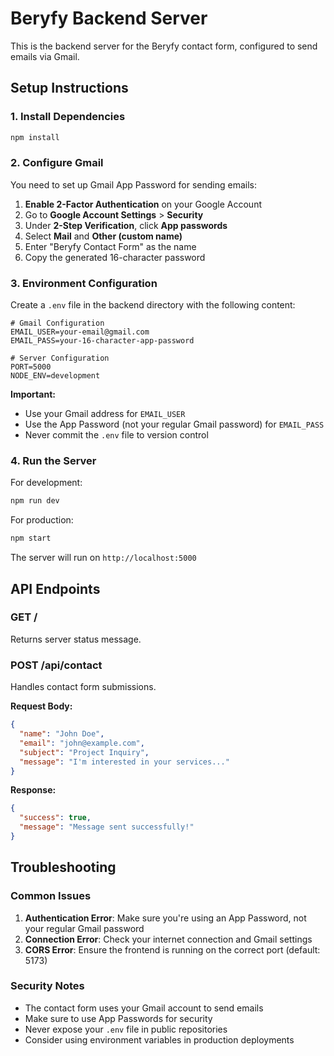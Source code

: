 # Beryfy Backend Server

This is the backend server for the Beryfy contact form, configured to send emails via Gmail.

## Setup Instructions

### 1. Install Dependencies

```bash
npm install
```

### 2. Configure Gmail

You need to set up Gmail App Password for sending emails:

1. **Enable 2-Factor Authentication** on your Google Account
2. Go to **Google Account Settings** > **Security**
3. Under **2-Step Verification**, click **App passwords**
4. Select **Mail** and **Other (custom name)**
5. Enter "Beryfy Contact Form" as the name
6. Copy the generated 16-character password

### 3. Environment Configuration

Create a `.env` file in the backend directory with the following content:

```env
# Gmail Configuration
EMAIL_USER=your-email@gmail.com
EMAIL_PASS=your-16-character-app-password

# Server Configuration
PORT=5000
NODE_ENV=development
```

**Important:** 
- Use your Gmail address for `EMAIL_USER`
- Use the App Password (not your regular Gmail password) for `EMAIL_PASS`
- Never commit the `.env` file to version control

### 4. Run the Server

For development:
```bash
npm run dev
```

For production:
```bash
npm start
```

The server will run on `http://localhost:5000`

## API Endpoints

### GET /
Returns server status message.

### POST /api/contact
Handles contact form submissions.

**Request Body:**
```json
{
  "name": "John Doe",
  "email": "john@example.com",
  "subject": "Project Inquiry",
  "message": "I'm interested in your services..."
}
```

**Response:**
```json
{
  "success": true,
  "message": "Message sent successfully!"
}
```

## Troubleshooting

### Common Issues

1. **Authentication Error**: Make sure you're using an App Password, not your regular Gmail password
2. **Connection Error**: Check your internet connection and Gmail settings
3. **CORS Error**: Ensure the frontend is running on the correct port (default: 5173)

### Security Notes

- The contact form uses your Gmail account to send emails
- Make sure to use App Passwords for security
- Never expose your `.env` file in public repositories
- Consider using environment variables in production deployments
